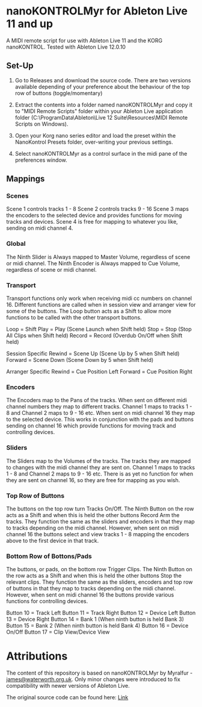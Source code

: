 # nanoKONTROLMyr for Ableton Live 11 and up

A MIDI remote script for use with Ableton Live 11 and the KORG nanoKONTROL. Tested with Ableton Live 12.0.10

## Set-Up
1. Go to Releases and download the source code. There are two versions available depending of your preference about the behaviour of the top row of buttons (toggle/momentary)

2. Extract the contents into a folder named nanoKONTROLMyr and copy it to "MIDI Remote Scripts" folder within your Ableton Live application folder (C:\ProgramData\Ableton\Live 12 Suite\Resources\MIDI Remote Scripts on Windows).

3. Open your Korg nano series editor and load the preset within the NanoKontrol Presets folder, over-writing your previous settings.

4. Select nanoKONTROLMyr as a control surface in the midi pane of the preferences window.

## Mappings

### Scenes
Scene 1 controls tracks 1 - 8
Scene 2 controls tracks 9 - 16
Scene 3 maps the encoders to the selected device and provides functions for moving tracks and devices.
Scene 4 is free for mapping to whatever you like, sending on midi channel 4.

### Global
The Ninth Slider is Always mapped to Master Volume, regardless of scene or midi channel.
The Ninth Encoder is Always mapped to Cue Volume, regardless of scene or midi channel.

### Transport
Transport functions only work when receiving midi cc numbers on channel 16.
Different functions are called when in session view and arranger view for some of the buttons. The Loop button acts as a Shift to allow more functions to be called with the other transport buttons.

Loop = Shift
Play = Play (Scene Launch when Shift held)
Stop = Stop (Stop All Clips when Shift held)
Record = Record (Overdub On/Off when Shift held)

Session Specific
Rewind = Scene Up (Scene Up by 5 when Shift held)
Forward = Scene Down (Scene Down by 5 when Shift held)

Arranger Specific
Rewind = Cue Position Left
Forward = Cue Position Right

### Encoders
The Encoders map to the Pans of the tracks. When sent on different midi channel numbers they map to different tracks. Channel 1 maps to tracks 1 - 8 and Channel 2 maps to 9 - 16 etc.
When sent on midi channel 16 they map to the selected device. This works in conjunction with the pads and buttons sending on channel 16 which provide functions for moving track and controlling devices.

### Sliders
The Sliders map to the Volumes of the tracks. The tracks they are mapped to changes with the midi channel they are sent on. Channel 1 maps to tracks 1 - 8 and Channel 2 maps to 9 - 16 etc.
There is as yet no function for when they are sent on channel 16, so they are free for mapping as you wish.

### Top Row of Buttons
The buttons on the top row turn Tracks On/Off. The Ninth Button on the row acts as a Shift and when this is held the other buttons Record Arm the tracks. They function the same as the sliders and encoders in that they map to tracks depending on the midi channel.
However, when sent on midi channel 16 the buttons select and view tracks 1 - 8 mapping the encoders above to the first device in that track.

### Bottom Row of Bottons/Pads
The buttons, or pads, on the bottom row Trigger Clips. The Ninth Button on the row acts as a Shift and when this is held the other buttons Stop the relevant clips. They function the same as the sliders, encoders and top row of buttons in that they map to tracks depending on the midi channel.
However, when sent on midi channel 16 the buttons provide various functions for controlling devices.

Button 10 = Track Left
Button 11 = Track Right
Button 12 = Device Left
Button 13 = Device Right
Button 14 = Bank 1 (When ninth button is held Bank 3)
Button 15 = Bank 2 (When ninth button is held Bank 4)
Button 16 = Device On/Off
Button 17 = Clip View/Device View

# Attributions

The content of this repository is based on nanoKONTROLMyr by Myralfur - james@waterworth.org.uk. Only minor changes were introduced to fix compatibility with newer versions of Ableton Live.

The original source code can be found here: [Link](https://github.com/phs/ableton-live9-remote-scripts/tree/master/nanoKontrol)
